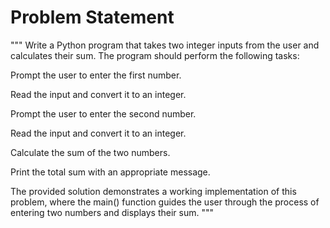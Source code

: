 <h1>Problem Statement</h1>
"""
Write a Python program that takes two integer inputs from the user and calculates their sum. The program should perform the following tasks:

Prompt the user to enter the first number.

Read the input and convert it to an integer.

Prompt the user to enter the second number.

Read the input and convert it to an integer.

Calculate the sum of the two numbers.

Print the total sum with an appropriate message.

The provided solution demonstrates a working implementation of this problem, where the main() function guides the user through the process of entering two numbers and displays their sum.
"""
